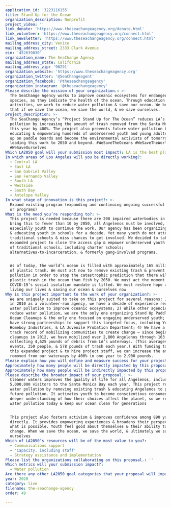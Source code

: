 ```yaml
---
application_id: '3223116155'
title: Stand Up for the Ocean
organization_description: Nonprofit
project_video: ''
link_donate: 'https://www.theseachangeagency.org/donate.html'
link_volunteer: 'https://www.theseachangeagency.org/connect.html'
link_newsletter: 'https://www.theseachangeagency.org/connect.html'
mailing_address_city: Venice
mailing_address_street: 2333 Clark Avenue
ein: '452639830'
organization_name: The SeaChange Agency
mailing_address_state: California
mailing_address_zip: '90291'
organization_website: 'https://www.theseachangeagency.org'
organization_twitter: '@SeaChangeagent'
organization_facebook: '@theseachangeagency'
organization_instagram: '@theseachangeagency'
Please describe the mission of your organization.: >-
  The SeaChange Agency works to improve oceanic ecosystems for endangered marine
  species, as they indicate the health of the ocean. Through education & cleanup
  activities, we work to reduce water pollution & save our ocean. We believe
  that if we save the ocean, we save the world, & we save ourselves.
project_description: >-
  The SeaChange Agency’s “Project Stand Up for The Ocean” reduces LA’s water
  pollution by increasing the amount of trash removed from the Santa Monica Bay
  this year by 400%. The project also prevents future water pollution by
  educating & empowering hundreds of underserved youth and young adults to stand
  up on paddle boards and become the environmental activists of tomorrow,
  leading this work to 2050 and beyond. #WeSaveTheOceans #WeSaveTheWorld
  #WeSaveOurselves 
Which LA2050 goal will your submission most impact?: LA is the best place to LIVE
In which areas of Los Angeles will you be directly working?:
  - Central LA
  - East LA
  - San Gabriel Valley
  - San Fernando Valley
  - South LA
  - Westside
  - South Bay
  - Antelope Valley
In what stage of innovation is this project?: >-
  Expand existing program (expanding and continuing ongoing successful projects
  or programs)
What is the need you’re responding to?: >-
  This project is needed because there are 208 impaired waterbodies in LA. To
  bring this to fewer than 10 by 2050, all Angelenos must be involved,
  especially youth to continue the work. Our agency has been organizing cleanups
  & educating youth in schools for a decade. Yet many youth do not attend
  traditional schools & miss chances to get involved. We decided to take on this
  expanded project to close the access gap & empower underserved youth outside
  of traditional schools, including charter schools;
  alternatives-to-incarceration; & formerly gang-involved programs.


  As of today, the world’s ocean is filled with approximately 165 million tons
  of plastic trash. We must act now to remove existing trash & prevent future
  pollution in order to stop the catastrophic prediction that there will be more
  plastic trash in the ocean than fish by 2050. We must act the moment
  COVID-19’s social isolation mandate is lifted. We must restore hope and start
  living our lives & saving our ocean & ourselves now
Why is this project important to the work of your organization?: >-
  We are uniquely suited to take on this project for several reasons: 1) Founded
  in 2010 as a volunteer-run agency, we have a decade of experience reducing
  water pollution to improve oceanic ecosystems; 2) While other agencies may
  reduce water pollution, we are the only one organizing Stand Up Paddle Board
  Ocean Cleanups & the only one focused on engaging underserved youth; 3) We
  have strong partnerships to support this targeted focus, including YouthBuild,
  Homeboy Industries, & LA Juvenile Probation Department; 4) We have a proven
  track record of mobilizing communities to create change – since beginning
  cleanups in 2012, we have mobilized over 2,800 Angelenos through 163 cleanups,
  collecting 4,625 pounds of debris from LA’s waterways. (This averages 20
  events, 350 people, & 578 pounds of trash each year.) With funding to support
  this expanded project & to hire project staff, we can increase the amount
  removed from our waterways by 400% in one year to 2,900 pounds.
Please explain how you will define and measure success for your project.: "We offer fun & educational activities to: 1) reduce LA’s water pollution in the short-term through trash removal & 2) prevent future pollution in the long-term through education on ways to reduce one’s environmental footprint (e.g, refuse, reuse, recycle). Activities include Stand Up Paddle Board Ocean Cleanups; Beach Cleanups; & Site Visits for agencies offering initial assessment, action plan, ongoing support, evaluation, & follow up.\n\nSuccess in the short-term will be measured by the following process indicators by 7/2021:\n•\tEngage 420 youth in 940 hours of ocean cleaning through 44 Paddle Board Ocean Cleanups\n•\tEngage 470 youth in 750 hours of beach cleaning through 8 Beach Cleanups\n•\tEvaluate 3 youth-serving organizations through 9 site visits\n\nSuccess in the longer-term will be measured by the following impact indicators by 7/2021:\n•\tReduced water pollution: Remove 2900 pounds of debris from the Santa Monica Bay \n•\tYouth engagement: Triple the # of youth engaged in environmental activism from 260 last year to 890\n•\tIndividual-level sustainable change: 50% of youth surveyed report an increase in their sense of power to create change\n•\tIndividual-level continued activism: 50% of youth surveyed report an increase in knowledge of how their actions impact the ocean & an increased intent to change behaviors to reduce pollution\n•\tOrganizational-level improved environmental footprint: End-of-year evaluation assessments document a sustainable 25% reduction in waste among all 3 organizations"
Approximately how many people will be directly impacted by this proposal?: '890'
Approximately how many people will be indirectly impacted by this proposal?: '5000000'
Please describe the broader impact of your proposal.: >-
  Cleaner waters improves the quality of life for all Angelenos, including the
  5,000,000 visitors to the Santa Monica Bay each year. This project reduces
  water pollution by removing existing trash & educating Angelenos to prevent
  future pollution. It activates youth to become conscientious consumers with a
  deeper understanding of how their choices affect the planet, so we reduce
  water pollution today & keep our ocean clean for generations


  This project also fosters activism & improves confidence among 890 youth
  directly. It provides empowering experiences & broadens their perspective of
  what is possible. Youth feel good about themselves & their ability to create
  change. When we save the ocean, we save the world, & ultimately we save
  ourselves
Which of LA2050’s resources will be of the most value to you?:
  - Communications support
  - 'Capacity, including staff'
  - Strategy assistance and implementation
Please list the organizations collaborating on this proposal.: ''
Which metrics will your submission impact?:
  - Water pollution
Are there any other LA2050 goal categories that your proposal will impact?: []
year: 2020
category: live
filename: the-seachange-agency
order: 49

---
```

